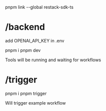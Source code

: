 pnpm link --global restack-sdk-ts

# /backend

add OPENAI_API_KEY in .env

pnpm i
pnpm dev

Tools will be running and waiting for workflows

# /trigger

pnpm i
pnpm trigger

Will trigger example workflow

